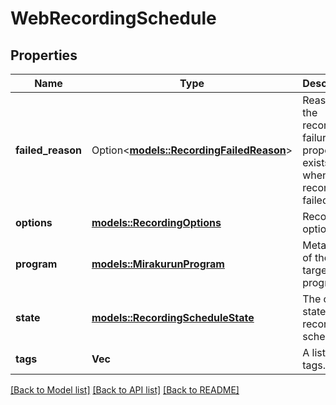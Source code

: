 # WebRecordingSchedule

## Properties

Name | Type | Description | Notes
------------ | ------------- | ------------- | -------------
**failed_reason** | Option<[**models::RecordingFailedReason**](RecordingFailedReason.md)> | Reason of the recording failure.  This property exists only when the recording failed. | [optional]
**options** | [**models::RecordingOptions**](RecordingOptions.md) | Recording options. | 
**program** | [**models::MirakurunProgram**](MirakurunProgram.md) | Metadata of the target TV program. | 
**state** | [**models::RecordingScheduleState**](RecordingScheduleState.md) | The current state of the recording schedule. | 
**tags** | **Vec<String>** | A list of tags. | 

[[Back to Model list]](../README.md#documentation-for-models) [[Back to API list]](../README.md#documentation-for-api-endpoints) [[Back to README]](../README.md)


